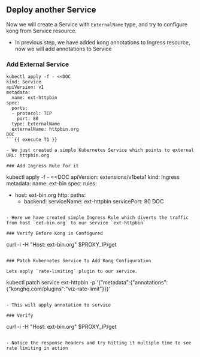 ## Deploy another Service

Now we will create a Service with `ExternalName` type, and try to configure kong from Service resource.

- In previous step, we have added kong annotations to Ingress resource, now we will add annotations to Service

### Add External Service

```
kubectl apply -f - <<DOC
kind: Service
apiVersion: v1
metadata:
  name: ext-httpbin
spec:
  ports:
  - protocol: TCP
    port: 80
  type: ExternalName
  externalName: httpbin.org
DOC
```{{ execute T1 }}

- We just created a simple Kubernetes Service which points to external URL: httpbin.org

### Add Ingress Rule for it

```
kubectl apply -f - <<DOC
apiVersion: extensions/v1beta1
kind: Ingress
metadata:
  name: ext-bin
spec:
  rules:
  - host: ext-bin.org
    http:
      paths:
      - backend:
          serviceName: ext-httpbin
          servicePort: 80
DOC
```{{ execute T1 }}

- Here we have created simple Ingress Rule which diverts the traffic from host `ext-bin.org` to our service `ext-httpbin`

### Verify Before Kong is Configured

```
curl -i -H "Host: ext-bin.org" $PROXY_IP/get
```{{ execute T1 }}

### Patch Kubernetes Service to Add Kong Configuration

Lets apply `rate-limiting` plugin to our service.

```
kubectl patch service ext-httpbin -p '{"metadata":{"annotations":{"konghq.com/plugins":"viz-rate-limit"}}}'
```{{ execute T1 }}

- This will apply annotation to service

### Verify

```
curl -i -H "Host: ext-bin.org" $PROXY_IP/get
```{{ execute T1 }}

- Notice the response headers and try hitting it multiple time to see rate limiting in action